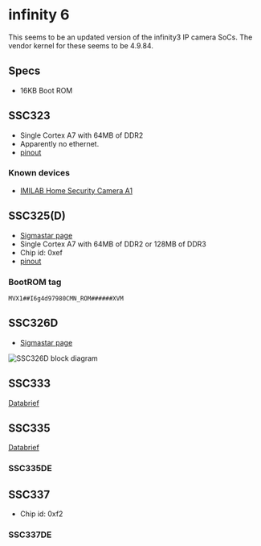 # infinity 6

This seems to be an updated version of the infinity3 IP camera SoCs.
The vendor kernel for these seems to be 4.9.84.

## Specs

- 16KB Boot ROM

## SSC323

- Single Cortex A7 with 64MB of DDR2
- Apparently no ethernet.
- [pinout](pinouts.md#88-pin-qfn)

### Known devices

- [IMILAB Home Security Camera A1](https://fccid.io/2APA9-IPC019E/Internal-Photos/Internal-Photos-4644200)

## SSC325(D)

- [Sigmastar page](http://www.sigmastarsemi.com/en/products/info.aspx?itemid=378&lcid=55&pid=)
- Single Cortex A7 with 64MB of DDR2 or 128MB of DDR3
- Chip id: 0xef
- [pinout](pinouts.md#88-pin-qfn)

### BootROM tag

```MVX1##I6g4d97980CMN_ROM######XVM```

## SSC326D

- [Sigmastar page](http://www.sigmastarsemi.com/en/products/info.aspx?itemid=380&lcid=55&pid=)

![SSC326D block diagram](ssc326d_blockdiagram.png)

## SSC333

[Databrief](ssc333_pb_v01.pdf)

## SSC335

[Databrief](ssc335_pb_v03.pdf)

### SSC335DE

## SSC337

- Chip id: 0xf2

### SSC337DE
